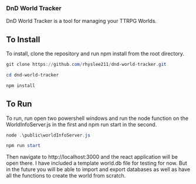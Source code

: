 ### DnD World Tracker

DnD World Tracker is a tool for managing your TTRPG Worlds.

## To Install
To install, clone the repository and run npm install from the root directory.
```powershell
git clone https://github.com/rhyslee211/dnd-world-tracker.git

cd dnd-world-tracker

npm install
```

## To Run

To run, run open two powershell windows and run the node function on the WorldInfoServer.js in the first and npm run start in the second.

```powershell
node .\public\worldInfoServer.js
```
```powershell
npm run start
```

Then navigate to http://localhost:3000 and the react application will be open there. I have included a template world.db file for testing for now. But in the future you will be able to import and export databases as well as have all the functions to create the world from scratch.
